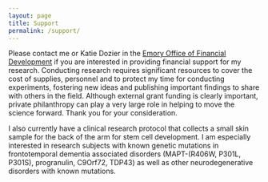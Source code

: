 ```yaml
---
layout: page
title: Support
permalink: /support/
---
```


Please contact me or Katie Dozier in the [Emory Office of Financial Development](http://med.emory.edu/giving/contact.html) if you are interested in providing financial support for my research. Conducting research requires significant resources to cover the cost of supplies, personnel and to protect my time for conducting experiments, fostering new ideas and publishing important findings to share with others in the field. Although external grant funding is clearly important, private philanthropy can play a very large role in helping to move the science forward.  Thank you for your consideration.  

I also currently have a clinical research protocol that collects a small skin sample for the back of the arm for stem cell development.  I am especially interested in research subjects with known genetic mutations in frontotemporal dementia associated disorders (MAPT-(R406W, P301L, P301S), progranulin, C9Orf72, TDP43) as well as other neurodegenerative disorders with known mutations.
